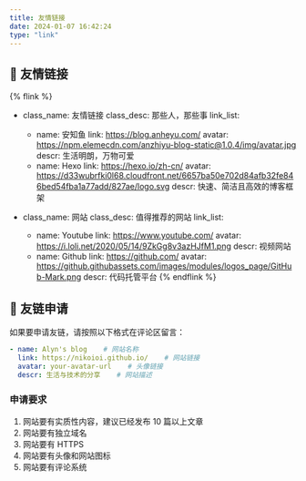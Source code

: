 ```yaml
---
title: 友情链接
date: 2024-01-07 16:42:24
type: "link"
---
```


## 🔗 友情链接

<!-- 这里是一个示例友链，你可以根据需要修改或添加更多 -->

{% flink %}
- class_name: 友情链接
  class_desc: 那些人，那些事
  link_list:
    - name: 安知鱼
      link: https://blog.anheyu.com/
      avatar: https://npm.elemecdn.com/anzhiyu-blog-static@1.0.4/img/avatar.jpg
      descr: 生活明朗，万物可爱
    - name: Hexo
      link: https://hexo.io/zh-cn/
      avatar: https://d33wubrfki0l68.cloudfront.net/6657ba50e702d84afb32fe846bed54fba1a77add/827ae/logo.svg
      descr: 快速、简洁且高效的博客框架

- class_name: 网站
  class_desc: 值得推荐的网站
  link_list:
    - name: Youtube
      link: https://www.youtube.com/
      avatar: https://i.loli.net/2020/05/14/9ZkGg8v3azHJfM1.png
      descr: 视频网站
    - name: Github
      link: https://github.com/
      avatar: https://github.githubassets.com/images/modules/logos_page/GitHub-Mark.png
      descr: 代码托管平台
{% endflink %}

## 📝 友链申请

如果要申请友链，请按照以下格式在评论区留言：

```yaml
- name: Alyn's blog    # 网站名称
  link: https://nikoioi.github.io/    # 网站链接
  avatar: your-avatar-url    # 头像链接
  descr: 生活与技术的分享    # 网站描述
```

### 申请要求

1. 网站要有实质性内容，建议已经发布 10 篇以上文章
2. 网站要有独立域名
3. 网站要有 HTTPS
4. 网站要有头像和网站图标
5. 网站要有评论系统
